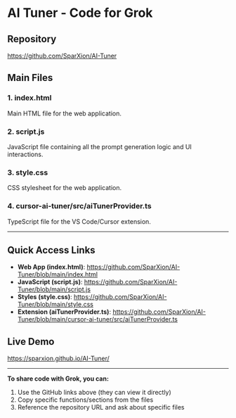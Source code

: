 # AI Tuner - Code for Grok

## Repository
https://github.com/SparXion/AI-Tuner

## Main Files

### 1. index.html
Main HTML file for the web application.

### 2. script.js
JavaScript file containing all the prompt generation logic and UI interactions.

### 3. style.css
CSS stylesheet for the web application.

### 4. cursor-ai-tuner/src/aiTunerProvider.ts
TypeScript file for the VS Code/Cursor extension.

---

## Quick Access Links

- **Web App (index.html)**: https://github.com/SparXion/AI-Tuner/blob/main/index.html
- **JavaScript (script.js)**: https://github.com/SparXion/AI-Tuner/blob/main/script.js
- **Styles (style.css)**: https://github.com/SparXion/AI-Tuner/blob/main/style.css
- **Extension (aiTunerProvider.ts)**: https://github.com/SparXion/AI-Tuner/blob/main/cursor-ai-tuner/src/aiTunerProvider.ts

## Live Demo
https://sparxion.github.io/AI-Tuner/

---

**To share code with Grok, you can:**
1. Use the GitHub links above (they can view it directly)
2. Copy specific functions/sections from the files
3. Reference the repository URL and ask about specific files

